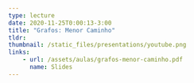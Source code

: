 ```yaml
---
type: lecture
date: 2020-11-25T0:00:13-3:00
title: "Grafos: Menor Caminho"
tldr:
thumbnail: /static_files/presentations/youtube.png
links: 
    - url: /assets/aulas/grafos-menor-caminho.pdf
      name: Slides
---
```


